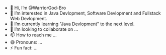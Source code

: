 - 👋 Hi, I’m @WarriorGod-Bro
- 👀 I’m interested in Java Devlopment, Software Devlopment and Fullstack Web Devlopment.
- 🌱 I’m currently learning "Java Devlopment" to the next level.
- 💞️ I’m looking to collaborate on ...
- 📫 How to reach me ...
- 😄 Pronouns: ...
- ⚡ Fun fact: ...

<!---
WarriorGod-Bro/WarriorGod-Bro is a ✨ special ✨ repository because its `README.md` (this file) appears on your GitHub profile.
You can click the Preview link to take a look at your changes.
--->
